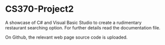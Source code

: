 # CS370-Project2
A showcase of C# and Visual Basic Studio to create a rudimentary restaurant searching option. For further details read the documentation file.

On Github, the relevant web page source code is uploaded.
